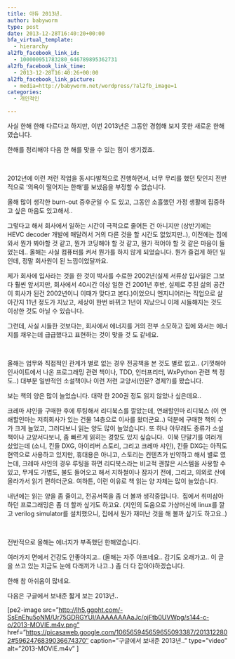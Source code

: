 ```yaml
---
title: 아듀 2013년.
author: babyworm
type: post
date: 2013-12-28T16:40:20+00:00
bfa_virtual_template:
  - hierarchy
al2fb_facebook_link_id:
  - 100000951783280_646789895362731
al2fb_facebook_link_time:
  - 2013-12-28T16:40:26+00:00
al2fb_facebook_link_picture:
  - media=http://babyworm.net/wordpress/?al2fb_image=1
categories:
  - 개인적인

---
```

사실 한해 한해 다르다고 하지만, 이번 2013년은 그동안 경험해 보지 못한 새로운 한해였습니다.

한해를 정리해야 다음 한 해를 맞을 수 있는 힘이 생기겠죠.

 

2012년에 이런 저런 작업을 동시다발적으로 진행하면서, 너무 무리를 했던 탓인지 전반적으로 ‘의욕이 떨어지는 한해’를 보냈음을 부정할 수 없습니다.

올해 많이 생각한 burn-out 증후군일 수 도 있고, 그동안 소흘했던 가정 생활에 집중하고 싶은 마음도 있고해서..

그렇다고 해서 회사에서 일하는 시간이 극적으로 줄어든 건 아니지만 (상반기에는 HEVC decoder 개발에 매달려서 거의 다른 것을 할 시간도 없었지만..), 이전에는 집에 와서 뭔가 봐야할 것 같고, 뭔가 코딩해야 할 것 같고, 뭔가 적어야 할 것 같은 마음이 들었는데.. 올해는 사실 컴퓨터를 켜서 뭔가를 하지 않게 되었습니다. 뭔가 즐겁게 하던 일인데, 정말 회사원이 된 느낌이었달까요.

제가 회사에 입사라는 것을 한 것이 박사를 수료한 2002년(실제 서류상 입사일은 그보다 훨씬 앞서지만, 회사에서 40시간 이상 일한 건 2001년 후반, 실제로 주된 삶의 공간이 회사가 된건 2002년이니 이때가 맞다고 본다.)이었으니 엔지니어라는 직업으로 살아간지 11년 정도가 지났고, 세상이 한번 바뀌고 1년이 지났으니 이제 시들해지는 것도 이상한 것도 아닐 수 있습니다.

그런데, 사실 시들한 것보다는, 회사에서 에너지를 거의 전부 소모하고 집에 와서는 에너지를 채우는데 급급했다고 표현하는 것이 맞을 것 도 같네요.

 

올해는 업무와 직접적인 관계가 별로 없는 경우 전공책을 본 것도 별로 없고.. (기껏해야 인사이트에서 나온 프로그래밍 관련 책이나, TDD, 인터프리터, WxPython 관련 책 정도..) 대부분 일반적인 소설책이나 이런 저런 교양서(인문? 경제?)를 봤습니다.

보는 책의 양은 많이 늘었습니다. 대략 한 200권 정도 읽지 않았나 싶은데요..

크레마 샤인을 구매한 후에 루팅해서 리디북스를 깔았는데, 연쇄할인마 리디북스 (이 연쇄할인마는 저희회사가 있는 건물 14층으로 이사를 왔더군요..) 덕분에 구매한 책의 수가 크게 늘었고, 그러다보니 읽는 양도 많이 늘었습니다. 또 하나 아무래도 종류가 소설책이나 교양서다보니, 좀 빠르게 읽히는 경향도 있지 싶습니다.  이북 단말기를 여러개 샀었는데 (소니, 킨들 DXG, 아이리버 스토리, 그리고 크레마 샤인), 킨들 DXG는 아직도 현역으로 사용하고 있지만, 휴대용은 아니고, 스토리는 컨텐츠가 빈약하고 해서 별로 였는데, 크레마 샤인의 경우 루팅을 하면 리디북스라는 비교적 괜찮은 시스템을 사용할 수 있고, 무게도 가볍도, 불도 들어오고 해서 지하철이나 잠자기 전에, 그리고, 의외로 산에 올라가서 읽기 편하더군요. 여하튼, 이런 이유로 책 읽는 양 자체는 많이 늘었습니다.

내년에는 읽는 양을 좀 줄이고, 전공서쪽을 좀 더 볼까 생각중입니다.  집에서 취미삼아 하던 프로그래밍은 좀 더 할까 싶기도 하고요. (지인의 도움으로 가상머신에 linux를 깔고 verilog simulator를 설치했으니, 집에서 뭔가 재미난 것을 해 볼까 싶기도 하고요..)

 

전반적으로 올해는 에너지가 부족했던 한해였습니다.

여러가지 면에서 건강도 안좋아지고.. (올해는 자주 아프네요.. 감기도 오래가고.. 이 글을 쓰고 있는 지금도 눈에 다래끼가 나고..) 좀 더 다 잡아야하겠습니다.

한해 참 아쉬움이 많네요.

다음은 구글에서 보내준 짧게 보는 2013년..

[pe2-image src=”http://lh5.ggpht.com/-SsEnEhu5oNM/Ur75GDRGYUI/AAAAAAAAaJc/ojFtb0UVWpg/s144-c-o/2013-MOVIE.m4v.png” href=”https://picasaweb.google.com/106565945659655093387/2013122802#5962476839036674370″ caption=”구글에서 보내준 2013년..” type=”video” alt=”2013-MOVIE.m4v” ]

<p class="clear">
  <p>
     
  </p>
  
  <p>
     
  </p>
  
  <p>
     
  </p>
  
  <p>
     
  </p>